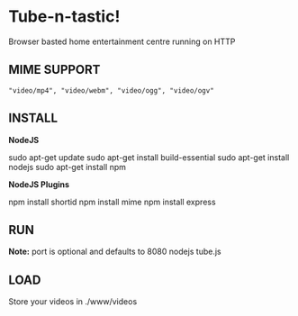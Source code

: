 # Tube-n-tastic!
Browser basted home entertainment centre running on HTTP

## MIME SUPPORT

	"video/mp4", "video/webm", "video/ogg", "video/ogv"

## INSTALL

__NodeJS__

sudo apt-get update
sudo apt-get install build-essential
sudo apt-get install nodejs
sudo apt-get install npm

__NodeJS Plugins__

npm install shortid
npm install mime
npm install express

## RUN
__Note:__ port is optional and defaults to 8080
nodejs tube.js <port>

## LOAD

Store your videos in ./www/videos
